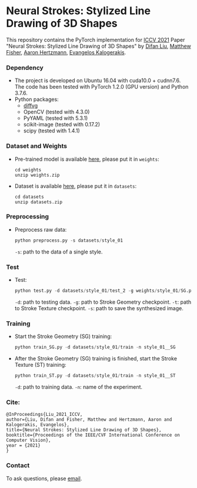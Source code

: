 # Neural Strokes: Stylized Line Drawing of 3D Shapes

This repository contains the PyTorch implementation for [ICCV 2021](http://iccv2021.thecvf.com/) Paper "Neural Strokes: Stylized Line Drawing of 3D Shapes" by [Difan Liu](https://people.cs.umass.edu/~dliu/), [Matthew Fisher](https://techmatt.github.io/), [Aaron Hertzmann](https://www.dgp.toronto.edu/~hertzman/), [Evangelos Kalogerakis](https://people.cs.umass.edu/~kalo/).

### Dependency
- The project is developed on Ubuntu 16.04 with cuda10.0 + cudnn7.6. The code has been tested with PyTorch 1.2.0 (GPU version) and Python 3.7.6. 
- Python packages:
    - [diffvg](https://github.com/BachiLi/diffvg)
    - OpenCV (tested with 4.3.0)
    - PyYAML (tested with 5.3.1)
    - scikit-image (tested with 0.17.2)
    - scipy (tested with 1.4.1)

### Dataset and Weights
- Pre-trained model is available [here](https://www.dropbox.com/s/i5vvs4i0ook1fll/weights.zip?dl=0), please put it in `weights`:
    ```
    cd weights
    unzip weights.zip
    ```

- Dataset is available [here](https://www.dropbox.com/s/c8hlnumiys4b5yf/datasets.zip?dl=0), please put it in `datasets`:
    ```
    cd datasets
    unzip datasets.zip
    ```

### Preprocessing
- Preprocess raw data:
    ```python
    python preprocess.py -s datasets/style_01
    ```
   `-s`: path to the data of a single style.

### Test
- Test:
    ```python
   python test.py -d datasets/style_01/test_2 -g weights/style_01/SG.pth -t weights/style_01/ST.pth -s results/style_01__test_2.png
    ```
   `-d`: path to testing data.
   `-g`: path to Stroke Geometry checkpoint.
   `-t`: path to Stroke Texture checkpoint.
   `-s`: path to save the synthesized image.
### Training
- Start the Stroke Geometry (SG) training:
    ```python
    python train_SG.py -d datasets/style_01/train -n style_01__SG
    ```
- After the Stroke Geometry (SG) training is finished, start the Stroke Texture (ST) training:
    ```python
    python train_ST.py -d datasets/style_01/train -n style_01__ST
    ```
   `-d`: path to training data.
   `-n`: name of the experiment.
   
### Cite:
```
@InProceedings{Liu_2021_ICCV,
author={Liu, Difan and Fisher, Matthew and Hertzmann, Aaron and Kalogerakis, Evangelos},
title={Neural Strokes: Stylized Line Drawing of 3D Shapes},
booktitle={Proceedings of the IEEE/CVF International Conference on Computer Vision},
year = {2021}
}
```

### Contact
To ask questions, please [email](mailto:dliu@cs.umass.edu).
